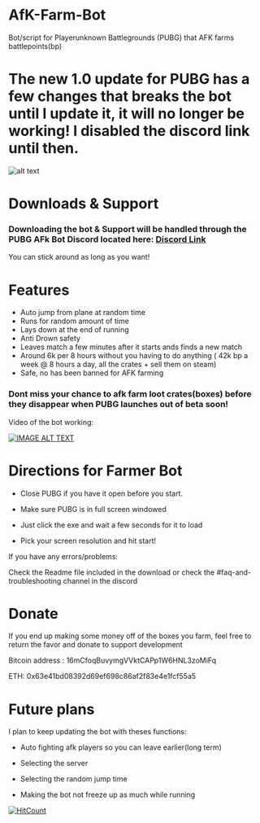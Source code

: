 # AfK-Farm-Bot
Bot/script for Playerunknown Battlegrounds (PUBG) that AFK farms battlepoints(bp)


# The new 1.0 update for PUBG has a few changes that breaks the bot until I update it, it will no longer be working! I disabled the discord link until then.

![alt text](https://i.imgur.com/7gAKF2m.gif "Screenshot")

# Downloads & Support

### Downloading the bot & Support will be handled through the PUBG AFk Bot Discord located here: [Discord Link]()

You can stick around as long as you want!


# Features
* Auto jump from plane at random time
* Runs for random amount of time
* Lays down at the end of running
* Anti Drown safety
* Leaves match a few minutes after it starts ands finds a new match
* Around 6k per 8 hours without you having to do anything ( 42k bp a week @ 8 hours a day, all the crates + sell them on steam)
* Safe, no has been banned for AFK farming

### Dont miss your chance to afk farm loot crates(boxes) before they disappear when PUBG launches out of beta soon!


Video of the bot working:

[![IMAGE ALT TEXT](http://img.youtube.com/vi/ypqNNqb01Ng/0.jpg)](http://www.youtube.com/watch?v=ypqNNqb01Ng "Video Title")

# Directions for Farmer Bot

* Close PUBG if you have it open before you start.

* Make sure PUBG is in full screen windowed

* Just click the exe and wait a few seconds for it to load 

* Pick your screen resolution and hit start!

If you have any errors/problems:

Check the Readme file included in the download or check the #faq-and-troubleshooting channel in the discord

# Donate

If you end up making some money off of the boxes you farm, feel free to return the favor and donate to support development

Bitcoin address : 16mCfoqBuvymgVVktCAPp1W6HNL3zoMiFq

ETH: 0x63e41bd08392d69ef698c86af2f83e4e1fcf55a5


# Future plans

I plan to keep updating the bot with theses functions:

* Auto fighting afk players so you can leave earlier(long term) 

* Selecting the server

* Selecting the random jump time 

* Making the bot not freeze up as much while running

[![HitCount](http://hits.dwyl.io/{clintoxen}/{PUBG-Afk-FarmBot}.svg)](http://hits.dwyl.io/{clintoxen}/{PUBG-Afk-FarmBot})
